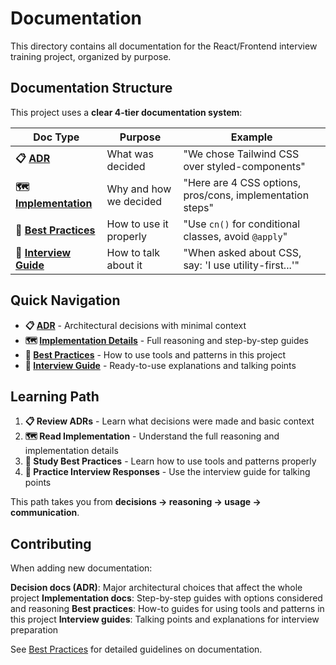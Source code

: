 # Documentation

This directory contains all documentation for the React/Frontend interview training project, organized by purpose.

## Documentation Structure

This project uses a **clear 4-tier documentation system**:

| Doc Type | Purpose | Example |
|----------|---------|---------|
| **📋 [ADR](adr/README.md)** | What was decided | "We chose Tailwind CSS over styled-components" |
| **🗺️ [Implementation](implementation/README.md)** | Why and how we decided | "Here are 4 CSS options, pros/cons, implementation steps" |
| **📖 [Best Practices](best-practices/)** | How to use it properly | "Use `cn()` for conditional classes, avoid `@apply`" |
| **🎯 [Interview Guide](interview-guide/README.md)** | How to talk about it | "When asked about CSS, say: 'I use utility-first...'" |

## Quick Navigation

- **📋 [ADR](adr/README.md)** - Architectural decisions with minimal context
- **🗺️ [Implementation Details](implementation/README.md)** - Full reasoning and step-by-step guides  
- **📖 [Best Practices](best-practices/)** - How to use tools and patterns in this project
- **🎯 [Interview Guide](interview-guide/README.md)** - Ready-to-use explanations and talking points

## Learning Path

1. **📋 Review ADRs** - Learn what decisions were made and basic context
2. **🗺️ Read Implementation** - Understand the full reasoning and implementation details  
3. **📖 Study Best Practices** - Learn how to use tools and patterns properly
4. **🎯 Practice Interview Responses** - Use the interview guide for talking points

This path takes you from **decisions → reasoning → usage → communication**.

## Contributing

When adding new documentation:

**Decision docs (ADR)**: Major architectural choices that affect the whole project
**Implementation docs**: Step-by-step guides with options considered and reasoning
**Best practices**: How-to guides for using tools and patterns in this project
**Interview guides**: Talking points and explanations for interview preparation

See [Best Practices](best-practices/) for detailed guidelines on documentation.